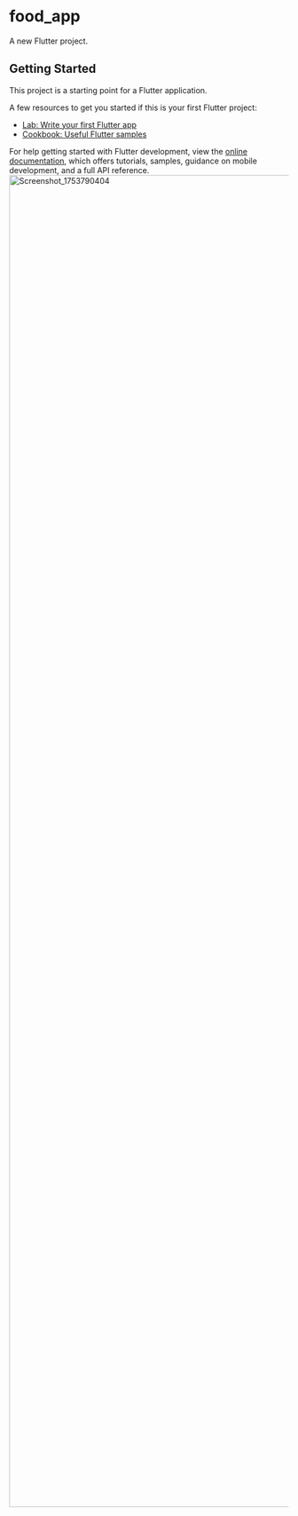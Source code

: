 # food_app

A new Flutter project.

## Getting Started

This project is a starting point for a Flutter application.

A few resources to get you started if this is your first Flutter project:

- [Lab: Write your first Flutter app](https://docs.flutter.dev/get-started/codelab)
- [Cookbook: Useful Flutter samples](https://docs.flutter.dev/cookbook)

For help getting started with Flutter development, view the
[online documentation](https://docs.flutter.dev/), which offers tutorials,
samples, guidance on mobile development, and a full API reference.
<img width="1080" height="2400" alt="Screenshot_1753790404" src="https://github.com/user-attachments/assets/6ba2fbc2-6991-4e77-8eb0-25a94f26b7a0" />
